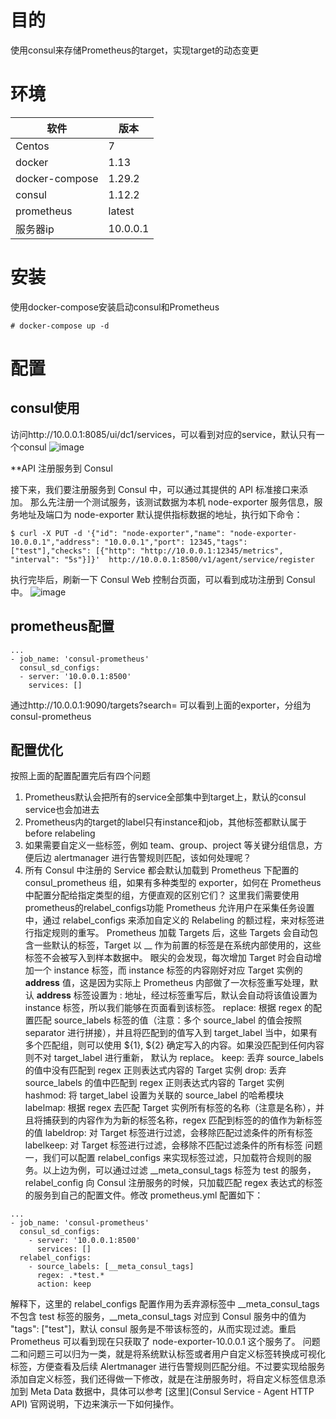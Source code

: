 # 目的
使用consul来存储Prometheus的target，实现target的动态变更
# 环境
|软件|版本|
|--|--|
|Centos|7|
|docker|1.13|
|docker-compose|1.29.2|
|consul|1.12.2|
|prometheus|latest|
|服务器ip|10.0.0.1
# 安装
使用docker-compose安装启动consul和Prometheus
```
# docker-compose up -d
```
# 配置
## consul使用
访问http://10.0.0.1:8085/ui/dc1/services，可以看到对应的service，默认只有一个consul
![image](https://user-images.githubusercontent.com/6283866/172286481-f0ba5ff3-b86f-4713-8b97-cf193c7248b8.png)

**API 注册服务到 Consul 

接下来，我们要注册服务到 Consul 中，可以通过其提供的 API 标准接口来添加。
那么先注册一个测试服务，该测试数据为本机 node-exporter 服务信息，服务地址及端口为 node-exporter 默认提供指标数据的地址，执行如下命令：
```
$ curl -X PUT -d '{"id": "node-exporter","name": "node-exporter-10.0.0.1","address": "10.0.0.1","port": 12345,"tags": ["test"],"checks": [{"http": "http://10.0.0.1:12345/metrics", "interval": "5s"}]}'  http://10.0.0.1:8500/v1/agent/service/register
```
执行完毕后，刷新一下 Consul Web 控制台页面，可以看到成功注册到 Consul 中。
![image](https://user-images.githubusercontent.com/6283866/172286445-65d2616c-4449-462f-b09a-2798de46296a.png)
## prometheus配置
```
...
- job_name: 'consul-prometheus'
  consul_sd_configs:
  - server: '10.0.0.1:8500'
    services: []  
```
通过http://10.0.0.1:9090/targets?search= 可以看到上面的exporter，分组为consul-prometheus

## 配置优化
按照上面的配置配置完后有四个问题
1. Prometheus默认会把所有的service全部集中到target上，默认的consul service也会加进去
2. Prometheus内的target的label只有instance和job，其他标签都默认属于 before relabeling
3. 如果需要自定义一些标签，例如 team、group、project 等关键分组信息，方便后边 alertmanager 进行告警规则匹配，该如何处理呢？
4. 所有 Consul 中注册的 Service 都会默认加载到  Prometheus 下配置的 consul_prometheus 组，如果有多种类型的 exporter，如何在 Prometheus 中配置分配给指定类型的组，方便直观的区别它们？
这里我们需要使用prometheus的relabel_configs功能
Prometheus 允许用户在采集任务设置中，通过 relabel_configs 来添加自定义的 Relabeling 的额过程，来对标签进行指定规则的重写。 
Prometheus 加载 Targets 后，这些 Targets 会自动包含一些默认的标签，Target 以 __ 作为前置的标签是在系统内部使用的，这些标签不会被写入到样本数据中。
眼尖的会发现，每次增加 Target 时会自动增加一个 instance 标签，而 instance 标签的内容刚好对应 Target 实例的 __address__ 值，这是因为实际上 Prometheus 内部做了一次标签重写处理，默认 __address__ 标签设置为 <host>:<port> 地址，经过标签重写后，默认会自动将该值设置为 instance 标签，所以我们能够在页面看到该标签。
replace: 根据 regex 的配置匹配 source_labels 标签的值（注意：多个 source_label 的值会按照 separator 进行拼接），并且将匹配到的值写入到 target_label 当中，如果有多个匹配组，则可以使用 ${1}, ${2} 确定写入的内容。如果没匹配到任何内容则不对 target_label 进行重新， 默认为 replace。
keep: 丢弃 source_labels 的值中没有匹配到 regex 正则表达式内容的 Target 实例
drop: 丢弃 source_labels 的值中匹配到 regex 正则表达式内容的 Target 实例
hashmod:  将 target_label 设置为关联的 source_label 的哈希模块
labelmap: 根据 regex 去匹配 Target 实例所有标签的名称（注意是名称），并且将捕获到的内容作为为新的标签名称，regex 匹配到标签的的值作为新标签的值
labeldrop:  对 Target 标签进行过滤，会移除匹配过滤条件的所有标签
labelkeep: 对 Target 标签进行过滤，会移除不匹配过滤条件的所有标签
问题一，我们可以配置 relabel_configs 来实现标签过滤，只加载符合规则的服务。以上边为例，可以通过过滤  __meta_consul_tags 标签为 test 的服务，relabel_config 向 Consul 注册服务的时候，只加载匹配 regex 表达式的标签的服务到自己的配置文件。修改 prometheus.yml 配置如下：
```
...
- job_name: 'consul-prometheus'
  consul_sd_configs:
    - server: '10.0.0.1:8500'
      services: []  
  relabel_configs:
    - source_labels: [__meta_consul_tags]
      regex: .*test.*
      action: keep
```
解释下，这里的 relabel_configs 配置作用为丢弃源标签中 __meta_consul_tags 不包含 test 标签的服务，__meta_consul_tags 对应到 Consul 服务中的值为  "tags": ["test"]，默认 consul  服务是不带该标签的，从而实现过滤。重启 Prometheus 可以看到现在只获取了 node-exporter-10.0.0.1 这个服务了。
 问题二和问题三可以归为一类，就是将系统默认标签或者用户自定义标签转换成可视化标签，方便查看及后续 Alertmanager 进行告警规则匹配分组。不过要实现给服务添加自定义标签，我们还得做一下修改，就是在注册服务时，将自定义标签信息添加到 Meta Data 数据中，具体可以参考 [这里](Consul Service - Agent HTTP API) 官网说明，下边来演示一下如何操作。

